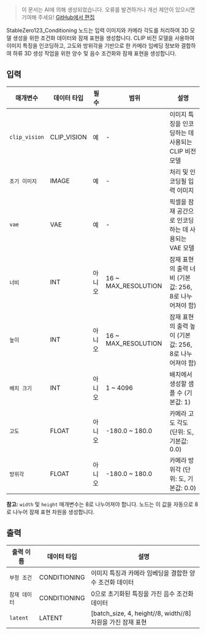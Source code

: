 > 이 문서는 AI에 의해 생성되었습니다. 오류를 발견하거나 개선 제안이 있으시면 기여해 주세요! [GitHub에서 편집](https://github.com/Comfy-Org/embedded-docs/blob/main/comfyui_embedded_docs/docs/StableZero123_Conditioning/ko.md)

StableZero123_Conditioning 노드는 입력 이미지와 카메라 각도를 처리하여 3D 모델 생성을 위한 조건화 데이터와 잠재 표현을 생성합니다. CLIP 비전 모델을 사용하여 이미지 특징을 인코딩하고, 고도와 방위각을 기반으로 한 카메라 임베딩 정보와 결합하여 하류 3D 생성 작업을 위한 양수 및 음수 조건화와 잠재 표현을 생성합니다.

## 입력

| 매개변수 | 데이터 타입 | 필수 | 범위 | 설명 |
|-----------|-----------|----------|-------|-------------|
| `clip_vision` | CLIP_VISION | 예 | - | 이미지 특징을 인코딩하는 데 사용되는 CLIP 비전 모델 |
| `초기 이미지` | IMAGE | 예 | - | 처리 및 인코딩될 입력 이미지 |
| `vae` | VAE | 예 | - | 픽셀을 잠재 공간으로 인코딩하는 데 사용되는 VAE 모델 |
| `너비` | INT | 아니오 | 16 ~ MAX_RESOLUTION | 잠재 표현의 출력 너비 (기본값: 256, 8로 나누어져야 함) |
| `높이` | INT | 아니오 | 16 ~ MAX_RESOLUTION | 잠재 표현의 출력 높이 (기본값: 256, 8로 나누어져야 함) |
| `배치 크기` | INT | 아니오 | 1 ~ 4096 | 배치에서 생성할 샘플 수 (기본값: 1) |
| `고도` | FLOAT | 아니오 | -180.0 ~ 180.0 | 카메라 고도 각도 (단위: 도, 기본값: 0.0) |
| `방위각` | FLOAT | 아니오 | -180.0 ~ 180.0 | 카메라 방위각 (단위: 도, 기본값: 0.0) |

**참고:** `width` 및 `height` 매개변수는 8로 나누어져야 합니다. 노드는 이 값을 자동으로 8로 나누어 잠재 표현 차원을 생성합니다.

## 출력

| 출력 이름 | 데이터 타입 | 설명 |
|-------------|-----------|-------------|
| `부정 조건` | CONDITIONING | 이미지 특징과 카메라 임베딩을 결합한 양수 조건화 데이터 |
| `잠재 데이터` | CONDITIONING | 0으로 초기화된 특징을 가진 음수 조건화 데이터 |
| `latent` | LATENT | [batch_size, 4, height//8, width//8] 차원을 가진 잠재 표현 |
